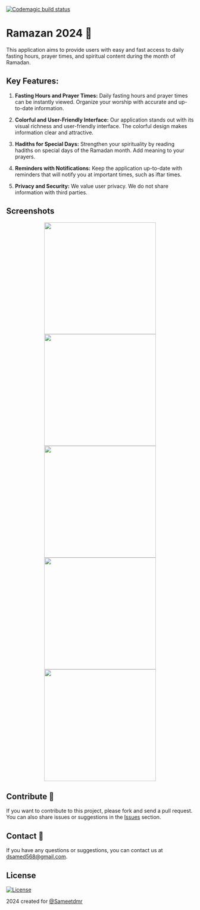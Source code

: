 [![Codemagic build status](https://api.codemagic.io/apps/65f0be96f45e54589b271055/65f0be96f45e54589b271054/status_badge.svg)](https://codemagic.io/app/65f0be96f45e54589b271055/build/6609ce7c2ba7389d8681049b)


# Ramazan 2024 🌙

This application aims to provide users with easy and fast access to daily fasting hours, prayer times, and spiritual content during the month of Ramadan.

## Key Features:

1. **Fasting Hours and Prayer Times:** Daily fasting hours and prayer times can be instantly viewed. Organize your worship with accurate and up-to-date information.

2. **Colorful and User-Friendly Interface:** Our application stands out with its visual richness and user-friendly interface. The colorful design makes information clear and attractive.

3. **Hadiths for Special Days:** Strengthen your spirituality by reading hadiths on special days of the Ramadan month. Add meaning to your prayers.

4. **Reminders with Notifications:** Keep the application up-to-date with reminders that will notify you at important times, such as iftar times.

5. **Privacy and Security:** We value user privacy. We do not share information with third parties.

## Screenshots

<p align="center">
<img src="https://github.com/Sameetdmr/RamadanApp/assets/43873156/39a11a8e-7d08-4ada-87c1-94e50abe70e5.png" height="300" >
<img src="https://github.com/Sameetdmr/RamadanApp/assets/43873156/47c04ddf-83b0-40f8-8988-533bcb0285f8.png" height="300" >
<img src="https://github.com/Sameetdmr/RamadanApp/assets/43873156/1e018b5d-97e0-4440-84bb-048279f823f6.png" height="300" >
<img src="https://github.com/Sameetdmr/RamadanApp/assets/43873156/ab317c98-bf0c-4deb-ad6a-722429f9c50e.png" height="300" >
<img src="https://github.com/Sameetdmr/RamadanApp/assets/43873156/02ec27d1-5d2f-47fa-b38d-a9c571e37ab6.png" height="300" >
</p>

## Contribute 🤝

If you want to contribute to this project, please fork and send a pull request. You can also share issues or suggestions in the [Issues](https://github.com/sameetdmr/RamadanApp/issues) section.

## Contact 📧

If you have any questions or suggestions, you can contact us at [dsamed568@gmail.com](mailto:dsamed568@gmail.com).

## License

[![License](https://img.shields.io/badge/license-MIT-blue.svg)](/LICENSE)

2024 created for [@Sameetdmr](https://github.com/Sameetdmr)
